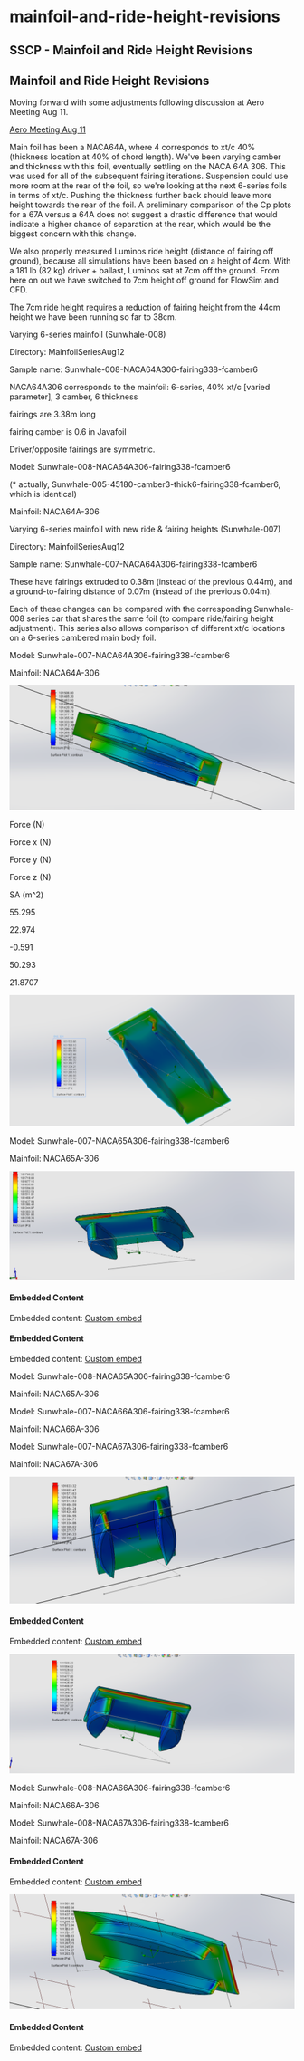 # mainfoil-and-ride-height-revisions

## SSCP - Mainfoil and Ride Height Revisions

## Mainfoil and Ride Height Revisions

Moving forward with some adjustments following discussion at Aero Meeting Aug 11.

[Aero Meeting Aug 11](../../../../../../stanford.edu/testduplicationsscp/home/sscp-2014-2015/aero-2014-2015/sunwhale-design-meeting-notes/)

Main foil has been a NACA64A, where 4 corresponds to xt/c 40% (thickness location at 40% of chord length). We've been varying camber and thickness with this foil, eventually settling on the NACA 64A 306. This was used for all of the subsequent fairing iterations. Suspension could use more room at the rear of the foil, so we're looking at the next 6-series foils in terms of xt/c. Pushing the thickness further back should leave more height towards the rear of the foil. A preliminary comparison of the Cp plots for a 67A versus a 64A does not suggest a drastic difference that would indicate a higher chance of separation at the rear, which would be the biggest concern with this change.

We also properly measured Luminos ride height (distance of fairing off ground), because all simulations have been based on a height of 4cm. With a 181 lb (82 kg) driver + ballast, Luminos sat at 7cm off the ground. From here on out we have switched to 7cm height off ground for FlowSim and CFD.

The 7cm ride height requires a reduction of fairing height from the 44cm height we have been running so far to 38cm.&#x20;

Varying 6-series mainfoil (Sunwhale-008)

Directory: MainfoilSeriesAug12

Sample name: Sunwhale-008-NACA64A306-fairing338-fcamber6

NACA64A306 corresponds to the mainfoil: 6-series, 40% xt/c \[varied parameter], 3 camber, 6 thickness

fairings are 3.38m long

fairing camber is 0.6 in Javafoil

Driver/opposite fairings are symmetric.

Model: Sunwhale-008-NACA64A306-fairing338-fcamber6

(\* actually, Sunwhale-005-45180-camber3-thick6-fairing338-fcamber6, which is identical)

Mainfoil: NACA64A-306

Varying 6-series mainfoil with new ride & fairing heights (Sunwhale-007)

Directory: MainfoilSeriesAug12

Sample name: Sunwhale-007-NACA64A306-fairing338-fcamber6

These have fairings extruded to 0.38m (instead of the previous 0.44m), and a ground-to-fairing distance of 0.07m (instead of the previous 0.04m).&#x20;

Each of these changes can be compared with the corresponding Sunwhale-008 series car that shares the same foil (to compare ride/fairing height adjustment). This series also allows comparison of different xt/c locations on a 6-series cambered main body foil.

Model: Sunwhale-007-NACA64A306-fairing338-fcamber6

Mainfoil: NACA64A-306

![](../../../../../assets/image_25d492950b.png)

&#x20;Force (N)

&#x20;Force x (N)  &#x20;

&#x20;Force y (N)

&#x20;Force z (N)   &#x20;

&#x20;SA (m^2)

55.295

22.974

-0.591

50.293

21.8707

![](../../../../../assets/image_ed48e19910.png)

Model: Sunwhale-007-NACA65A306-fairing338-fcamber6

Mainfoil: NACA65A-306

![](../../../../../assets/image_e69d7e1729.png)

#### Embedded Content

Embedded content: [Custom embed](mainfoil-and-ride-height-revisions.md)

#### Embedded Content

Embedded content: [Custom embed](mainfoil-and-ride-height-revisions.md)

Model: Sunwhale-008-NACA65A306-fairing338-fcamber6

Mainfoil: NACA65A-306

Model: Sunwhale-007-NACA66A306-fairing338-fcamber6

Mainfoil: NACA66A-306

Model: Sunwhale-007-NACA67A306-fairing338-fcamber6

Mainfoil: NACA67A-306

![](../../../../../assets/image_f02d94c8d5.png)

#### Embedded Content

Embedded content: [Custom embed](mainfoil-and-ride-height-revisions.md)

![](../../../../../assets/image_453ef483b3.png)

Model: Sunwhale-008-NACA66A306-fairing338-fcamber6

Mainfoil: NACA66A-306

Model: Sunwhale-008-NACA67A306-fairing338-fcamber6

Mainfoil: NACA67A-306

#### Embedded Content

Embedded content: [Custom embed](mainfoil-and-ride-height-revisions.md)

![](../../../../../assets/image_44b9f2dccb.png)

#### Embedded Content

Embedded content: [Custom embed](mainfoil-and-ride-height-revisions.md)
